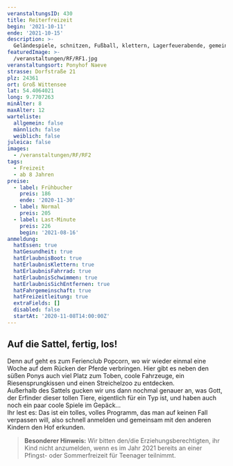 ```yaml
---
veranstaltungsID: 430
title: Reiterfreizeit
begin: '2021-10-11'
ende: '2021-10-15'
description: >-
  Geländespiele, schnitzen, Fußball, klettern, Lagerfeuerabende, gemeinsam Herausforderungen meistern – das alles und noch viele weitere Abenteuer erwarten dich dieses Jahr auf unserer Freizeit für echte Männer unter 13.
featuredImage: >-
  /veranstaltungen/RF/RF1.jpg
veranstaltungsort: Ponyhof Naeve
strasse: Dorfstraße 21
plz: 24361
ort: Groß Wittensee
lat: 54.4064021
long: 9.7707263
minAlter: 8
maxAlter: 12
warteliste:
  allgemein: false
  männlich: false
  weiblich: false
juleica: false
images:
  - /veranstaltungen/RF/RF2
tags:
  - Freizeit
  - ab 8 Jahren
preise:
  - label: Frühbucher
    preis: 186
    ende: '2020-11-30'
  - label: Normal
    preis: 205
  - label: Last-Minute
    preis: 226
    begin: '2021-08-16'
anmeldung:
  hatEssen: true
  hatGesundheit: true
  hatErlaubnisBoot: true
  hatErlaubnisKlettern: true
  hatErlaubnisFahrrad: true
  hatErlaubnisSchwimmen: true
  hatErlaubnisSichEntfernen: true
  hatFahrgemeinschaft: true
  hatFreizeitleitung: true
  extraFields: []
  disabled: false
  startAt: '2020-11-08T14:00:00Z'
---
```


## Auf die Sattel, fertig, los!

Denn auf geht es zum Ferienclub Popcorn, wo wir wieder einmal eine Woche auf dem Rücken der Pferde verbringen. Hier gibt es neben den süßen Ponys auch viel Platz zum Toben, coole Fahrzeuge, ein Riesensprungkissen und einen Streichelzoo zu entdecken.  
Außerhalb des Sattels gucken wir uns dann nochmal genauer an, was Gott, der Erfinder dieser tollen Tiere, eigentlich für ein Typ ist, und haben auch noch ein paar coole Spiele im Gepäck…  
Ihr lest es: Das ist ein tolles, volles Programm, das man auf keinen Fall verpassen will, also schnell anmelden und gemeinsam mit den anderen Kindern den Hof erkunden.

> **Besonderer Hinweis:**
> Wir bitten den/die Erziehungsberechtigten, ihr Kind nicht anzumelden, wenn es im Jahr 2021 bereits an einer Pfingst- oder Sommerfreizeit für Teenager teilnimmt.
